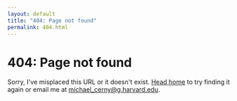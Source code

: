 ```yaml
---
layout: default
title: "404: Page not found"
permalink: 404.html
---
```


# 404: Page not found
Sorry, I've misplaced this URL or it doesn't exist. [Head home]({{michaelbcerny.net}}) to try finding it again or email me at <a href="mailto:michael_cerny@g.harvard.edu">michael_cerny@g.harvard.edu</a>.
